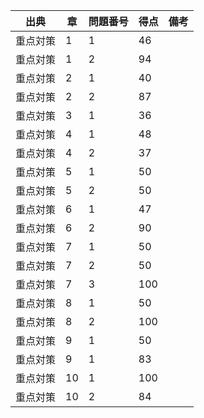 | 出典     | 章 | 問題番号 | 得点 | 備考 |
| -------- | -- | -------- | ---- | ---- |
| 重点対策 | 1  | 1        | 46   |      |
| 重点対策 | 1  | 2        | 94   |      |
| 重点対策 | 2  | 1        | 40   |      |
| 重点対策 | 2  | 2        | 87   |      |
| 重点対策 | 3  | 1        | 36   |      |
| 重点対策 | 4  | 1        | 48   |      |
| 重点対策 | 4  | 2        | 37   |      |
| 重点対策 | 5  | 1        | 50   |      |
| 重点対策 | 5  | 2        | 50   |      |
| 重点対策 | 6  | 1        | 47   |      |
| 重点対策 | 6  | 2        | 90   |      |
| 重点対策 | 7  | 1        | 50   |      |
| 重点対策 | 7  | 2        | 50   |      |
| 重点対策 | 7  | 3        | 100  |      |
| 重点対策 | 8  | 1        | 50   |      |
| 重点対策 | 8  | 2        | 100  |      |
| 重点対策 | 9  | 1        | 50   |      |
| 重点対策 | 9  | 1        | 83   |      |
| 重点対策 | 10 | 1        | 100  |      |
| 重点対策 | 10 | 2        | 84   |      |

